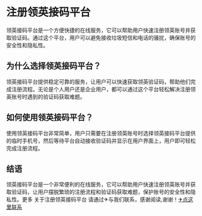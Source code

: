 # 注册领英接码平台

领英接码平台是一个方便快捷的在线服务，它可以帮助用户快速注册领英账号并获取验证码。通过这个平台，用户可以避免接收垃圾短信和电话的骚扰，确保账号的安全性和隐私性。

## 为什么选择领英接码平台？

领英接码平台提供稳定可靠的服务，让用户可以快速获取领英验证码，帮助他们完成注册流程。无论是个人用户还是企业用户，都可以通过这个平台轻松解决注册领英账号时遇到的验证码获取难题。

## 如何使用领英接码平台？

使用领英接码平台非常简单，用户只需要在注册领英账号时选择领英接码平台提供的临时手机号，然后等待平台自动接收验证码并显示在用户界面上，用户即可轻松完成注册流程。

## 结语

领英接码平台是一个非常便利的在线服务，它可以帮助用户快速注册领英账号并获取验证码，让用户摆脱繁琐的注册流程和验证码获取难题，保护账号的安全性和隐私性。更多 关于注册领英接码平台 请通过✈与我们联系，感谢阅读,谢谢！[✈点这里联系](https://sms.k02.cc)